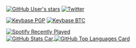 <!--
**SlashNephy/SlashNephy** is a ✨ _special_ ✨ repository because its `README.md` (this file) appears on your GitHub profile.
-->

[![GitHub User's stars](https://img.shields.io/github/stars/SlashNephy?affiliations=OWNER%2CCOLLABORATOR%2CORGANIZATION_MEMBER&label=GitHub%20%E2%98%85%20Received&logo=github&style=flat-square)](https://github.com/SlashNephy)
[![Twitter](https://img.shields.io/twitter/follow/SlashNephy?label=Twitter&logo=twitter&&style=flat-square&color=blue)](https://twitter.com/SlashNephy)

[![Keybase PGP](https://img.shields.io/keybase/pgp/SlashNephy?logo=monkeytie&style=flat-square)](https://keybase.io/SlashNephy)
[![Keybase BTC](https://img.shields.io/keybase/btc/SlashNephy?logo=bitcoin&style=flat-square)](https://keybase.io/SlashNephy)

<div>
  <a href="https://open.spotify.com/user/v1h824j8sxke430y505vk0wu8">
    <img align="center" src="https://spotify-recently-played-readme.vercel.app/api?user=v1h824j8sxke430y505vk0wu8&count=5&unique=on" title="Spotify Recently Played">
  </a>
</div>

<a href="https://github.com/SlashNephy">
  <img align="center" src="https://github-readme-stats.vercel.app/api?username=SlashNephy&show_icons=true&count_private=true&theme=tokyonight&custom_title=Statistics" title="GitHub Stats Car">
</a>

<a href="https://github.com/SlashNephy">
  <img align="center" src="https://github-readme-stats.vercel.app/api/top-langs/?username=SlashNephy&layout=compact&theme=tokyonight&langs_count=8&hide=gnuplot" title="GitHub Top Languages Card">
</a>
